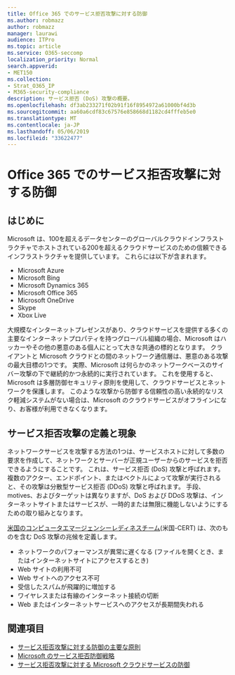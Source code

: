 ```yaml
---
title: Office 365 でのサービス拒否攻撃に対する防御
ms.author: robmazz
author: robmazz
manager: laurawi
audience: ITPro
ms.topic: article
ms.service: O365-seccomp
localization_priority: Normal
search.appverid:
- MET150
ms.collection:
- Strat_O365_IP
- M365-security-compliance
description: サービス拒否 (DoS) 攻撃の概要。
ms.openlocfilehash: df3ab233271f02b91f16f8954972a61000bf4d3b
ms.sourcegitcommit: aa60a6cdf83c67576e858668d1182cd4fffeb5e0
ms.translationtype: MT
ms.contentlocale: ja-JP
ms.lasthandoff: 05/06/2019
ms.locfileid: "33622477"
---
```

# <a name="defend-against-denial-of-service-attacks-in-office-365"></a>Office 365 でのサービス拒否攻撃に対する防御

## <a name="introduction"></a>はじめに

Microsoft は、100を超えるデータセンターのグローバルクラウドインフラストラクチャでホストされている200を超えるクラウドサービスのための信頼できるインフラストラクチャを提供しています。 これらには以下が含まれます。

- Microsoft Azure
- Microsoft Bing
- Microsoft Dynamics 365
- Microsoft Office 365
- Microsoft OneDrive
- Skype
- Xbox Live

大規模なインターネットプレゼンスがあり、クラウドサービスを提供する多くの主要なインターネットプロパティを持つグローバル組織の場合、Microsoft はハッカーやその他の悪意のある個人にとって大きな共通の標的となります。 クライアントと Microsoft クラウドとの間のネットワーク通信層は、悪意のある攻撃の最大目標の1つです。 実際、Microsoft は何らかのネットワークベースのサイバー攻撃の下で継続的かつ永続的に実行されています。 これを使用すると、Microsoft は多層防御セキュリティ原則を使用して、クラウドサービスとネットワークを保護します。 このような攻撃から防御する信頼性の高い永続的なリスク軽減システムがない場合は、Microsoft のクラウドサービスがオフラインになり、お客様が利用できなくなります。

## <a name="definition-and-symptoms-of-denial-of-service-attacks"></a>サービス拒否攻撃の定義と現象

ネットワークサービスを攻撃する方法の1つは、サービスホストに対して多数の要求を作成して、ネットワークとサーバーが正規ユーザーからのサービスを拒否できるようにすることです。 これは、サービス拒否 (DoS) 攻撃と呼ばれます。 複数のアクター、エンドポイント、またはベクトルによって攻撃が実行されると、その攻撃は分散型サービス拒否 (DDoS) 攻撃と呼ばれます。 手段、motives、およびターゲットは異なりますが、DoS および DDoS 攻撃は、インターネットサイトまたはサービスが、一時的または無限に機能しないようにするための取り組みとなります。

[米国のコンピュータエマージェンシーレディネスチーム](https://www.us-cert.gov/)(米国-CERT) は、次のものを含む DoS 攻撃の兆候を定義します。

- ネットワークのパフォーマンスが異常に遅くなる (ファイルを開くとき、またはインターネットサイトにアクセスするとき)
- Web サイトの利用不可
- Web サイトへのアクセス不可
- 受信したスパムが飛躍的に増加する
- ワイヤレスまたは有線のインターネット接続の切断
- Web またはインターネットサービスへのアクセスが長期間失われる

## <a name="related-topics"></a>関連項目

- [サービス拒否攻撃に対する防御の主要な原則](office-365-core-principles-of-defense-against-dos-attacks.md)
- [Microsoft のサービス拒否防御戦略](office-365-microsoft-dos-defense-strategy.md)
- [サービス拒否攻撃に対する Microsoft クラウドサービスの防御](office-365-defending-cloud-services-against-dos-attacks.md)
